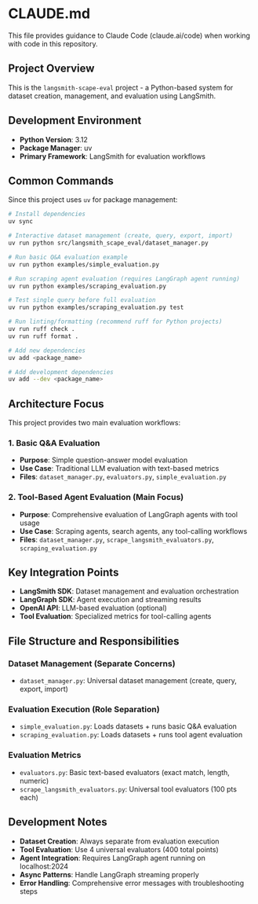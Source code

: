 # CLAUDE.md

This file provides guidance to Claude Code (claude.ai/code) when working with code in this repository.

## Project Overview

This is the `langsmith-scape-eval` project - a Python-based system for dataset creation, management, and evaluation using LangSmith.

## Development Environment

- **Python Version**: 3.12
- **Package Manager**: uv
- **Primary Framework**: LangSmith for evaluation workflows

## Common Commands

Since this project uses `uv` for package management:

```bash
# Install dependencies
uv sync

# Interactive dataset management (create, query, export, import)
uv run python src/langsmith_scape_eval/dataset_manager.py

# Run basic Q&A evaluation example
uv run python examples/simple_evaluation.py

# Run scraping agent evaluation (requires LangGraph agent running)
uv run python examples/scraping_evaluation.py

# Test single query before full evaluation
uv run python examples/scraping_evaluation.py test

# Run linting/formatting (recommend ruff for Python projects)
uv run ruff check .
uv run ruff format .

# Add new dependencies
uv add <package_name>

# Add development dependencies
uv add --dev <package_name>
```

## Architecture Focus

This project provides two main evaluation workflows:

### 1. Basic Q&A Evaluation
- **Purpose**: Simple question-answer model evaluation
- **Use Case**: Traditional LLM evaluation with text-based metrics
- **Files**: `dataset_manager.py`, `evaluators.py`, `simple_evaluation.py`

### 2. Tool-Based Agent Evaluation (Main Focus)
- **Purpose**: Comprehensive evaluation of LangGraph agents with tool usage
- **Use Case**: Scraping agents, search agents, any tool-calling workflows
- **Files**: `dataset_manager.py`, `scrape_langsmith_evaluators.py`, `scraping_evaluation.py`

## Key Integration Points

- **LangSmith SDK**: Dataset management and evaluation orchestration
- **LangGraph SDK**: Agent execution and streaming results
- **OpenAI API**: LLM-based evaluation (optional)
- **Tool Evaluation**: Specialized metrics for tool-calling agents

## File Structure and Responsibilities

### Dataset Management (Separate Concerns)
- `dataset_manager.py`: Universal dataset management (create, query, export, import)

### Evaluation Execution (Role Separation)
- `simple_evaluation.py`: Loads datasets + runs basic Q&A evaluation
- `scraping_evaluation.py`: Loads datasets + runs tool agent evaluation

### Evaluation Metrics
- `evaluators.py`: Basic text-based evaluators (exact match, length, numeric)
- `scrape_langsmith_evaluators.py`: Universal tool evaluators (100 pts each)

## Development Notes

- **Dataset Creation**: Always separate from evaluation execution
- **Tool Evaluation**: Use 4 universal evaluators (400 total points)
- **Agent Integration**: Requires LangGraph agent running on localhost:2024
- **Async Patterns**: Handle LangGraph streaming properly
- **Error Handling**: Comprehensive error messages with troubleshooting steps